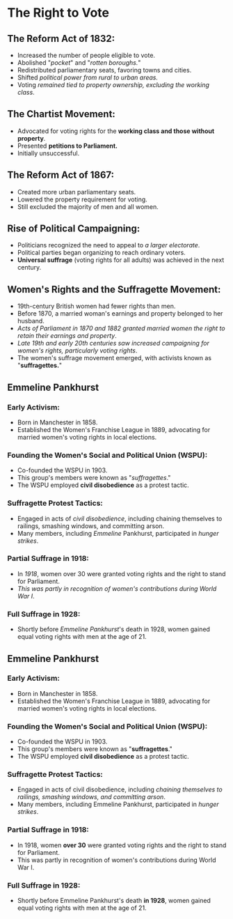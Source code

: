 # The Right to Vote

## The Reform Act of 1832:

- Increased the number of people eligible to vote.
- Abolished "*pocket*" and "*rotten boroughs.*"
- Redistributed parliamentary seats, favoring towns and cities.
- Shifted *political power from rural to urban areas.*
- Voting *remained tied to property ownership, excluding the working class*.

## The Chartist Movement:

- Advocated for voting rights for the **working class and those without property**.
- Presented **petitions to Parliament.**
- Initially unsuccessful.

## The Reform Act of 1867:

- Created more urban parliamentary seats.
- Lowered the property requirement for voting.
- Still excluded the majority of men and all women.

## Rise of Political Campaigning:

- Politicians recognized the need to appeal to *a larger electorate*.
- Political parties began organizing to reach ordinary voters.
- **Universal suffrage** (voting rights for all adults) was achieved in the next century.

## Women's Rights and the Suffragette Movement:

- 19th-century British women had fewer rights than men.
- Before 1870, a married woman's earnings and property belonged to her husband.
- *Acts of Parliament in 1870 and 1882 granted married women the right to retain their earnings and property*.
- *Late 19th and early 20th centuries saw increased campaigning for women's rights, particularly voting rights*.
- The women's suffrage movement emerged, with activists known as "**suffragettes.**"

## Emmeline Pankhurst
### Early Activism:

- Born in Manchester in 1858.
- Established the Women's Franchise League in 1889, advocating for married women's voting rights in local elections.

### Founding the Women's Social and Political Union (WSPU):
- Co-founded the WSPU in 1903.
- This group's members were known as "*suffragettes*."
- The WSPU employed **civil disobedience** as a protest tactic.

### Suffragette Protest Tactics:
- Engaged in acts of *civil disobedience*, including chaining themselves to railings, smashing windows, and committing arson.
- Many members, including *Emmeline* Pankhurst, participated in *hunger strikes*.

### Partial Suffrage in 1918:

- In *1918*, women over 30 were granted voting rights and the right to stand for Parliament.
- *This was partly in recognition of women's contributions during World War I*.

### Full Suffrage in 1928:

- Shortly before *Emmeline Pankhurst*'s death in 1928, women gained equal voting rights with men at the age of 21.

## Emmeline Pankhurst

### Early Activism:

- Born in Manchester in 1858.
- Established the Women's Franchise League in 1889, advocating for married women's voting rights in local elections.

### Founding the Women's Social and Political Union (WSPU):

- Co-founded the WSPU in 1903.
- This group's members were known as "**suffragettes**."
- The WSPU employed **civil disobedience** as a protest tactic.

### Suffragette Protest Tactics:

- Engaged in acts of civil disobedience, including *chaining themselves to railings, smashing windows, and committing arson*.
- Many members, including Emmeline Pankhurst, participated in *hunger strikes*.

### Partial Suffrage in 1918:

- In 1918, women **over 30** were granted voting rights and the right to stand for Parliament.
- This was partly in recognition of women's contributions during World War I.

### Full Suffrage in 1928:

- Shortly before Emmeline Pankhurst's death **in 1928**, women gained equal voting rights with men at the age of 21.